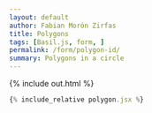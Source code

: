```yaml
---
layout: default
author: Fabian Morón Zirfas
title: Polygons
tags: [Basil.js, form, ]
permalink: /form/polygon-id/
summary: Polygons in a circle
---
```



<!-- more -->

{% include out.html %}

```js
{% include_relative polygon.jsx %}
```


